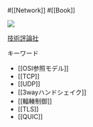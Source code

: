 #[[Network]] #[[Book]]

![](https://gihyo.jp/assets/images/cover/2024/thumb/TH320_9784297141578.jpg)

[技術評論社](https://gihyo.jp/book/2024/978-4-297-14157-8)

キーワード
- [[OSI参照モデル]]
- [[TCP]]
- [[UDP]]
- [[3wayハンドシェイク]]
- [[輻輳制御]]
- [[TLS]]
- [[QUIC]]
